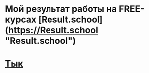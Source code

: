 # Мой результат работы на FREE-курсах [Result.school] (https://Result.school "Result.school")

# [Тык](https://p1mka.github.io/resume/ "Резюме Никиты")

